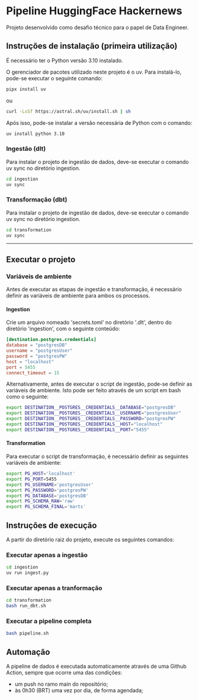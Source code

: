 # Pipeline HuggingFace Hackernews

Projeto desenvolvido como desafio técnico para o papel de Data Engineer.

## Instruções de instalação (primeira utilização)

É necessário ter o Python versão 3.10 instalado. 

O gerenciador de pacotes utilizado neste projeto é o uv. Para instalá-lo, pode-se executar o seguinte comando:

```bash
pipx install uv
```

ou

```bash
curl -LsSf https://astral.sh/uv/install.sh | sh
```

Após isso, pode-se instalar a versão necessária de Python com o comando:

```bash
uv install python 3.10
```

### Ingestão (dlt)

Para instalar o projeto de ingestão de dados, deve-se executar o comando uv sync no diretório ingestion.

```bash
cd ingestion 
uv sync
```

### Transformação (dbt) 

Para instalar o projeto de ingestão de dados, deve-se executar o comando uv sync no diretório ingestion.

```bash
cd transformation 
uv sync
```

-----

## Executar o projeto

### Variáveis de ambiente

Antes de executar as etapas de ingestão e transformação, é necessário definir as variáveis de ambiente para ambos os processos.

#### Ingestion

Crie um arquivo nomeado 'secrets.toml' no diretório '.dlt', dentro do diretório 'ingestion', com o seguinte conteúdo:

```toml
[destination.postgres.credentials]
database = "postgresDB"
username = "postgresUser"
password = "postgresPW"
host = "localhost"
port = 5455
connect_timeout = 15
```

Alternativamente, antes de executar o script de ingestão, pode-se definir as variáveis de ambiente.
Isto pode ser feito através de um script em bash como o seguinte:

```bash
export DESTINATION__POSTGRES__CREDENTIALS__DATABASE="postgresDB"
export DESTINATION__POSTGRES__CREDENTIALS__USERNAME="postgresUser"
export DESTINATION__POSTGRES__CREDENTIALS__PASSWORD="postgresPW"
export DESTINATION__POSTGRES__CREDENTIALS__HOST="localhost"
export DESTINATION__POSTGRES__CREDENTIALS__PORT="5455"
```

#### Transformation

Para executar o script de transformação, é necessário definir as seguintes variáveis de ambiente:

```bash
export PG_HOST='localhost'
export PG_PORT=5455
export PG_USERNAME='postgresUser'
export PG_PASSWORD='postgresPW'
export PG_DATABASE='postgresDB'
export PG_SCHEMA_RAW='raw'
export PG_SCHEMA_FINAL='marts'
```

## Instruções de execução

A partir do diretório raiz do projeto, execute os seguintes comandos:

### Executar apenas a ingestão

```bash
cd ingestion 
uv run ingest.py
```

### Executar apenas a tranformação

```bash
cd transformation 
bash run_dbt.sh
```
### Executar a pipeline completa

```bash
bash pipeline.sh
```

## Automação

A pipeline de dados é executada automaticamente através de uma Github Action, sempre que ocorre uma das condições:
 - um push no ramo main do repositório;
 - às 0h30 (BRT) uma vez por dia, de forma agendada;